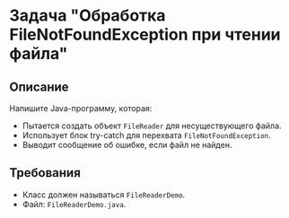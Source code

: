 # Задача "Обработка FileNotFoundException при чтении файла"

## Описание

Напишите Java-программу, которая:

- Пытается создать объект `FileReader` для несуществующего файла.
- Использует блок try-catch для перехвата `FileNotFoundException`.
- Выводит сообщение об ошибке, если файл не найден.

## Требования

- Класс должен называться `FileReaderDemo`.
- Файл: `FileReaderDemo.java`.
